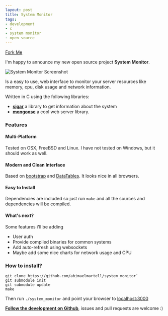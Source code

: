 ```yaml
---
layout: post
title: System Monitor
tags:
- development
- c
- system monitor
- open source
---
```


<a class="github-forkme" href="https://github.com/abimaelmartell/system_monitor">Fork Me</a>

I'm happy to announce my new open source project __System Monitor__.

![System Monitor Screenshot](http://i.imgur.com/4sam7XM.png)

Is a easy to use, web interface to monitor your server resources like memory, cpu, disk usage and network information.

Written in C using the following libraries:
- [__sigar__](https://github.com/hyperic/sigar) a library to get information about the system
- [__mongoose__](https://github.com/cesanta/mongoose) a cool web server library.

### Features
#### Multi-Platform
Tested on OSX, FreeBSD and Linux. I have not tested on Windows, but it should work as well.

#### Modern and Clean Interface
Based on [bootstrap](http://getbootstrap.com/) and [DataTables](http://datatables.net/). It looks nice in all browsers.

#### Easy to Install
Dependencies are included so just run `make` and all the sources and dependencies will be compiled.

#### What's next?
Some features i'll be adding
- User auth
- Provide compiled binaries for common systems
- Add auto-refresh using websockets
- Maybe add some nice charts for network usage and CPU

### How to install?
```
git clone https://github.com/abimaelmartell/system_monitor`
git submodule init
git submodule update
make
```
Then run `./system_monitor` and point your browser to [localhost:3000](http://localhost:3000)


[__Follow the development on Github__](https://github.com/abimaelmartell/system_monitor), issues and pull requests are welcome :)
